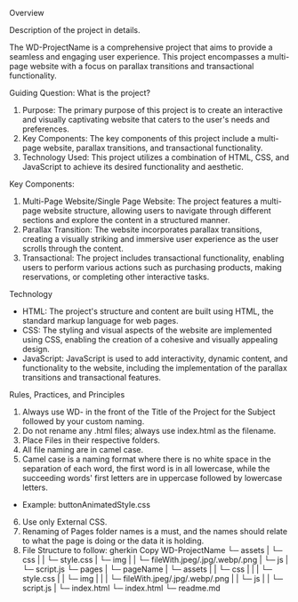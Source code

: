 Overview

Description of the project in details.

The WD-ProjectName is a comprehensive project that aims to provide a seamless and engaging user experience. This project encompasses a multi-page website with a focus on parallax transitions and transactional functionality.

Guiding Question:
What is the project?
1. Purpose: The primary purpose of this project is to create an interactive and visually captivating website that caters to the user's needs and preferences.
2. Key Components: The key components of this project include a multi-page website, parallax transitions, and transactional functionality.
3. Technology Used: This project utilizes a combination of HTML, CSS, and JavaScript to achieve its desired functionality and aesthetic.


Key Components:
1. Multi-Page Website/Single Page Website: The project features a multi-page website structure, allowing users to navigate through different sections and explore the content in a structured manner.
2. Parallax Transition: The website incorporates parallax transitions, creating a visually striking and immersive user experience as the user scrolls through the content.
3. Transactional: The project includes transactional functionality, enabling users to perform various actions such as purchasing products, making reservations, or completing other interactive tasks.

Technology
-  HTML: The project's structure and content are built using HTML, the standard markup language for web pages.
-  CSS: The styling and visual aspects of the website are implemented using CSS, enabling the creation of a cohesive and visually appealing design.
-  JavaScript: JavaScript is used to add interactivity, dynamic content, and functionality to the website, including the implementation of the parallax transitions and transactional features.


Rules, Practices, and Principles
1. Always use WD- in the front of the Title of the Project for the Subject followed by your custom naming.
2. Do not rename any .html files; always use index.html as the filename.
3. Place Files in their respective folders.
4. All file naming are in camel case.
5. Camel case is a naming format where there is no white space in the separation of each word, the first word is in all lowercase, while the succeeding words' first letters are in uppercase followed by lowercase letters.
-  Example: buttonAnimatedStyle.css
6. Use only External CSS.
7. Renaming of Pages folder names is a must, and the names should relate to what the page is doing or the data it is holding.
8. File Structure to follow:
gherkin
Copy
WD-ProjectName
└─ assets
|   └─ css
|   |   └─ style.css
|   └─ img
|   |   └─ fileWith.jpeg/.jpg/.webp/.png
|   └─ js
|       └─ script.js
└─ pages
|  └─ pageName
|     └─ assets
|     |  └─ css
|     |  |  └─ style.css
|     |  └─ img
|     |  |  └─ fileWith.jpeg/.jpg/.webp/.png
|     |  └─ js
|     |     └─ script.js
|     └─ index.html
└─ index.html
└─ readme.md